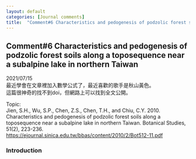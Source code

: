 ```yaml
---
layout: default
categories: [Journal comments]
title:  "Comment#6 Characteristics and pedogenesis of podzolic forest soils along a toposequence near a subalpine lake in northern Taiwan"
---  
```

## Comment#6 Characteristics and pedogenesis of podzolic forest soils along a toposequence near a subalpine lake in northern Taiwan  
2021/07/15  
最近學會在文章裡加入數學公式了，最近喜歡的歌手是秋山黃色。  
這篇很神奇的找不到doi，但網路上可以找到全文公開。  
  
Topic:  
Jien, S.H., Wu, S.P., Chen, Z.S., Chen, T.H., and Chiu, C.Y. 2010. Characteristics and pedogenesis of podzolic forest soils along a toposequence near a subalpine lake in northern Taiwan. Botanical Studies, 51(2), 223-236.  
<a href="https://ejournal.sinica.edu.tw/bbas/content/2010/2/Bot512-11.pdf" target="_blank">https://ejournal.sinica.edu.tw/bbas/content/2010/2/Bot512-11.pdf</a>  
  
### Introduction  
